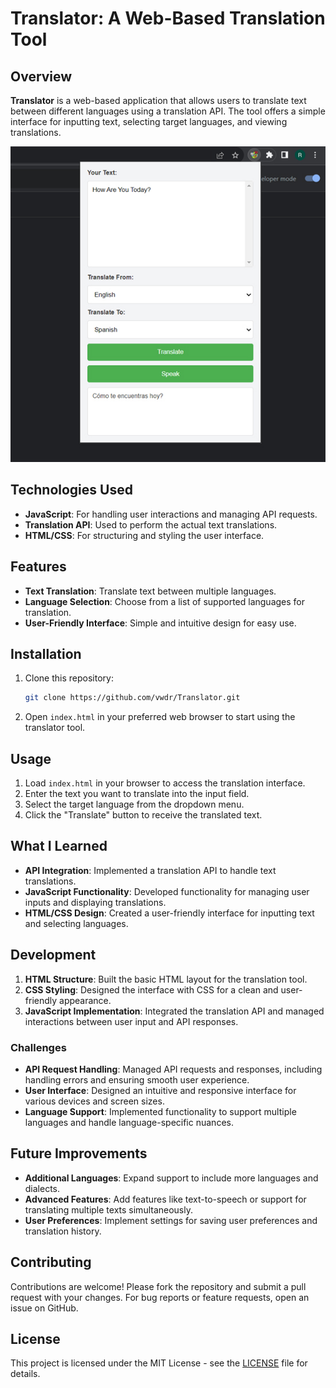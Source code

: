 # Translator: A Web-Based Translation Tool

## Overview

**Translator** is a web-based application that allows users to translate text between different languages using a translation API. The tool offers a simple interface for inputting text, selecting target languages, and viewing translations.

![screenshot](screenshot.jpg)

## Technologies Used

- **JavaScript**: For handling user interactions and managing API requests.
- **Translation API**: Used to perform the actual text translations.
- **HTML/CSS**: For structuring and styling the user interface.

## Features

- **Text Translation**: Translate text between multiple languages.
- **Language Selection**: Choose from a list of supported languages for translation.
- **User-Friendly Interface**: Simple and intuitive design for easy use.

## Installation

1. Clone this repository:
    ```bash
    git clone https://github.com/vwdr/Translator.git
    ```
2. Open `index.html` in your preferred web browser to start using the translator tool.

## Usage

1. Load `index.html` in your browser to access the translation interface.
2. Enter the text you want to translate into the input field.
3. Select the target language from the dropdown menu.
4. Click the "Translate" button to receive the translated text.

## What I Learned

- **API Integration**: Implemented a translation API to handle text translations.
- **JavaScript Functionality**: Developed functionality for managing user inputs and displaying translations.
- **HTML/CSS Design**: Created a user-friendly interface for inputting text and selecting languages.

## Development

1. **HTML Structure**: Built the basic HTML layout for the translation tool.
2. **CSS Styling**: Designed the interface with CSS for a clean and user-friendly appearance.
3. **JavaScript Implementation**: Integrated the translation API and managed interactions between user input and API responses.

### Challenges

- **API Request Handling**: Managed API requests and responses, including handling errors and ensuring smooth user experience.
- **User Interface**: Designed an intuitive and responsive interface for various devices and screen sizes.
- **Language Support**: Implemented functionality to support multiple languages and handle language-specific nuances.

## Future Improvements

- **Additional Languages**: Expand support to include more languages and dialects.
- **Advanced Features**: Add features like text-to-speech or support for translating multiple texts simultaneously.
- **User Preferences**: Implement settings for saving user preferences and translation history.

## Contributing

Contributions are welcome! Please fork the repository and submit a pull request with your changes. For bug reports or feature requests, open an issue on GitHub.

## License

This project is licensed under the MIT License - see the [LICENSE](LICENSE) file for details.

